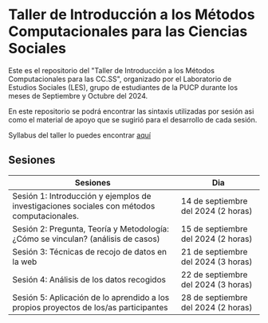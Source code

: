 # Taller de Introducción a los Métodos Computacionales para las Ciencias Sociales
Este es el repositorio del "Taller de Introducción a los Métodos Computacionales para las CC.SS", organizado por el Laboratorio de Estudios Sociales (LES), grupo de estudiantes de la PUCP durante los meses de Septiembre y Octubre del 2024.

En este repositorio se podrá encontrar las sintaxis utilizadas por sesión asi como el material de apoyo que se sugirió para el desarrollo de cada sesión.

Syllabus del taller lo puedes encontrar [aquí](https://docs.google.com/document/d/19jxMQZYRKwYUSSYIJjKcCVQF38wZxcUEf51dL84_LsQ/edit?usp=sharing)

## Sesiones
| Sesiones | Dia |
| --- | --- |
|Sesión 1: Introducción y ejemplos de investigaciones sociales con métodos computacionales.| 14 de septiembre del 2024 (2 horas) |
|Sesión 2: Pregunta, Teoría y Metodología: ¿Cómo se vinculan? (análisis de casos) | 15 de septiembre del 2024 (2 horas) |
|Sesión 3: Técnicas de recojo de datos en la web|21 de septiembre del 2024 (3 horas)|
|Sesión 4: Análisis de los datos recogidos|22 de septiembre del 2024 (3 horas)|
|Sesión 5: Aplicación de lo aprendido a los propios proyectos de los/as participantes|28 de septiembre del 2024 (2 horas)|






